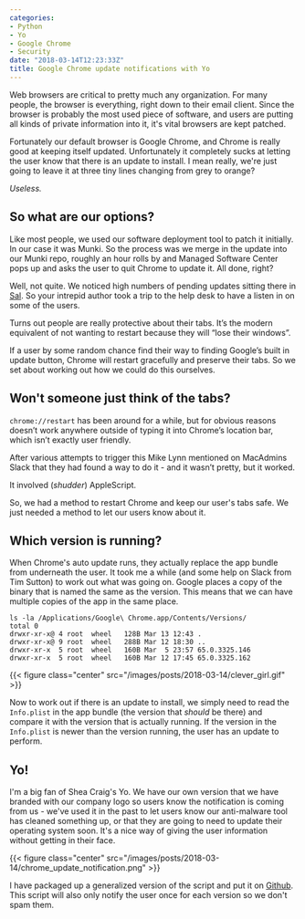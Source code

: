 ```yaml
---
categories:
- Python
- Yo
- Google Chrome
- Security
date: "2018-03-14T12:23:33Z"
title: Google Chrome update notifications with Yo
---
```

Web browsers are critical to pretty much any organization. For many people, the browser is everything, right down to their email client. Since the browser is probably the most used piece of software, and users are putting all kinds of private information into it, it's vital browsers are kept patched.

Fortunately our default browser is Google Chrome, and Chrome is really good at keeping itself updated. Unfortunately it completely sucks at letting the user know that there is an update to install. I mean really, we're just going to leave it at three tiny lines changing from grey to orange?

_Useless._

## So what are our options?

Like most people, we used our software deployment tool to patch it initially. In our case it was Munki. So the process was we merge in the update into our Munki repo, roughly an hour rolls by and Managed Software Center pops up and asks the user to quit Chrome to update it. All done, right?

Well, not quite. We noticed high numbers of pending updates sitting there in [Sal](https://github.com/salopensource/sal). So your intrepid author took a trip to the help desk to have a listen in on some of the users.

Turns out people are really protective about their tabs. It’s the modern equivalent of not wanting to restart because they will “lose their windows”.

If a user by some random chance find their way to finding Google’s built in update button, Chrome will restart gracefully and preserve their tabs. So we set about working out how we could do this ourselves.

## Won't someone just think of the tabs?

`chrome://restart` has been around for a while, but for obvious reasons doesn’t work anywhere outside of typing it into Chrome’s location bar, which isn’t exactly user friendly.

After various attempts to trigger this Mike Lynn mentioned on MacAdmins Slack that they had found a way to do it - and it wasn’t pretty, but it worked.

It involved (_shudder_) AppleScript.

So, we had a method to restart Chrome and keep our user's tabs safe. We just needed a method to let our users know about it.

## Which version is running?

When Chrome's auto update runs, they actually replace the app bundle from underneath the user. It took me a while (and some help on Slack from Tim Sutton) to work out what was going on. Google places a copy of the binary that is named the same as the version. This means that we can have multiple copies of the app in the same place.

```
ls -la /Applications/Google\ Chrome.app/Contents/Versions/
total 0
drwxr-xr-x@ 4 root  wheel   128B Mar 13 12:43 .
drwxr-xr-x@ 9 root  wheel   288B Mar 12 18:30 ..
drwxr-xr-x  5 root  wheel   160B Mar  5 23:57 65.0.3325.146
drwxr-xr-x  5 root  wheel   160B Mar 12 17:45 65.0.3325.162
```

{{< figure class="center" src="/images/posts/2018-03-14/clever_girl.gif" >}}

Now to work out if there is an update to install, we simply need to read the `Info.plist` in the app bundle (the version that _should_ be there) and compare it with the version that is actually running. If the version in the `Info.plist` is newer than the version running, the user has an update to perform.

## Yo!

I'm a big fan of Shea Craig's Yo. We have our own version that we have branded with our company logo so users know the notification is coming from us - we've used it in the past to let users know our anti-malware tool has cleaned something up, or that they are going to need to update their operating system soon. It's a nice way of giving the user information without getting in their face.

{{< figure class="center" src="/images/posts/2018-03-14/chrome_update_notification.png" >}}

I have packaged up a generalized version of the script and put it on [Github](https://github.com/grahamgilbert/chrome_update_notifier). This script will also only notify the user once for each version so we don't spam them.
